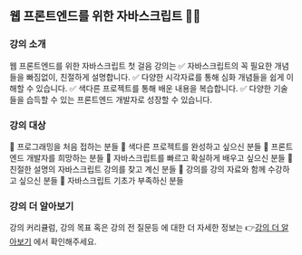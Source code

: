## 웹 프론트엔드를 위한 자바스크립트 🧑‍💻

### 강의 소개

웹 프론트엔드를 위한 자바스크립트 첫 걸음 강의는
✅ 자바스크립트의 꼭 필요한 개념들을 빠짐없이, 친절하게 설명합니다.
✅ 다양한 시각자료를 통해 심화 개념들을 쉽게 이해할 수 있습니다.
✅ 색다른 프로젝트를 통해 배운 내용을 복습합니다.
✅ 다양한 기술들을 습득할 수 있는 프론트엔드 개발자로 성장할 수 있습니다.

### 강의 대상

📌 프로그래밍을 처음 접하는 분들
📌 색다른 프로젝트를 완성하고 싶으신 분들
📌 프론트엔드 개발자를 희망하는 분들
📌 자바스크립트를 빠르고 확실하게 배우고 싶으신 분들
📌 친절한 설명의 자바스크립트 강의를 찾고 계신 분들
📌 강의를 강의 자료와 함께 수강하고 싶으신 분들
📌 자바스크립트 기초가 부족하신 분들

### 강의 더 알아보기

강의 커리큘럼, 강의 목표 혹은 강의 전 질문등 에 대한 더 자세한 정보는
👉[강의 더 알아보기](https://inf.run/DqNW) 에서 확인해주세요.
